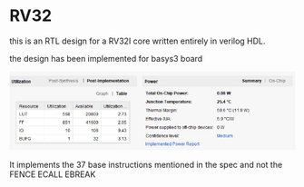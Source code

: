 # RV32
this is an RTL design for a RV32I core written entirely in verilog HDL.

the design has been implemented for basys3 board 

![alt text](https://github.com/arpiths/RV32/blob/master/Annotation%202022-07-25%20175232.jpg)

It implements the 37 base instructions mentioned in the spec and not the FENCE ECALL EBREAK

